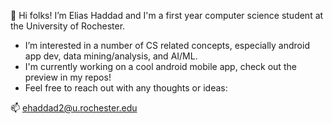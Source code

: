 👋 Hi folks! I’m Elias Haddad and I'm a first year computer science student at the University of Rochester. 

- I’m interested in a number of CS related concepts, especially android app dev, data mining/analysis, and AI/ML.
- I'm currently working on a cool android mobile app, check out the preview in my repos!
- Feel free to reach out with any thoughts or ideas:

📫 ehaddad2@u.rochester.edu 

<!---
ehaddad2/ehaddad2 is a ✨ special ✨ repository because its `README.md` (this file) appears on your GitHub profile.
You can click the Preview link to take a look at your changes.
--->
